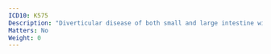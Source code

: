 ```yaml
---
ICD10: K575
Description: "Diverticular disease of both small and large intestine without perforation or abscess"
Matters: No
Weight: 0
---
```

